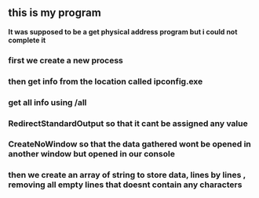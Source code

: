 ## this is my program 
**It was supposed to be a get physical address program but i could not complete it**
### first we create a new process 
### then get info from the location called ipconfig.exe 
### get all info using /all 

### RedirectStandardOutput so that it cant be assigned any value

### CreateNoWindow so that the data gathered wont be opened in another window but opened in our console  
### then we create an array of string to store data, lines by lines , removing all empty lines that doesnt contain any characters  